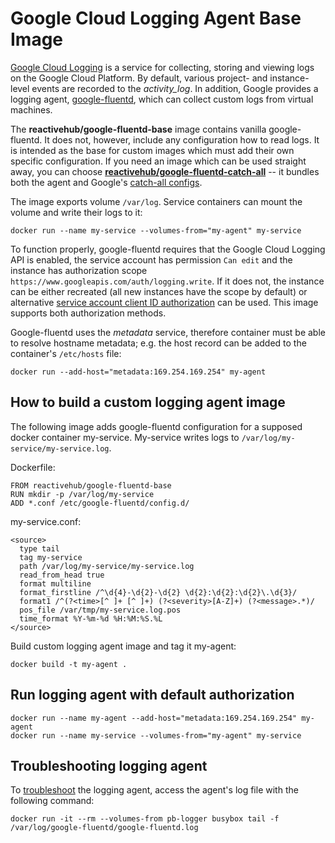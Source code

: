 # Google Cloud Logging Agent Base Image

[Google Cloud Logging](https://cloud.google.com/logging/docs) is a service for collecting, storing and viewing logs on the Google Cloud Platform. By default, various project- and instance-level events are recorded to the *activity_log*. In addition, Google provides a logging agent, [google-fluentd](https://github.com/GoogleCloudPlatform/google-fluentd), which can collect custom logs from virtual machines.

The **reactivehub/google-fluentd-base** image contains vanilla google-fluentd. It does not, however, include any configuration how to read logs. It is intended as the base for custom images which must add their own specific configuration. If you need an image which can be used straight away, you can choose **[reactivehub/google-fluentd-catch-all](https://registry.hub.docker.com/u/reactivehub/google-fluentd-catch-all)** -- it bundles both the agent and Google's [catch-all configs](https://github.com/GoogleCloudPlatform/fluentd-catch-all-config).

The image exports volume `/var/log`. Service containers can mount the volume and write their logs to it:

```
docker run --name my-service --volumes-from="my-agent" my-service
```

To function properly, google-fluentd requires that the Google Cloud Logging API is enabled, the service account has permission `Can edit` and the instance has authorization scope  `https://www.googleapis.com/auth/logging.write`. If it does not, the instance can be either recreated (all new instances have the scope by default) or alternative [service account client ID authorization](https://cloud.google.com/logging/docs/install/troubleshooting#configuring_client_id_authorization) can be used. This image supports both authorization methods.

Google-fluentd uses the *metadata* service, therefore container must be able to resolve hostname metadata; e.g. the host record can be added to the container's `/etc/hosts` file:

```
docker run --add-host="metadata:169.254.169.254" my-agent
```

## How to build a custom logging agent image

The following image adds google-fluentd configuration for a supposed docker container my-service. My-service writes logs to `/var/log/my-service/my-service.log`.

Dockerfile:

```
FROM reactivehub/google-fluentd-base
RUN mkdir -p /var/log/my-service
ADD *.conf /etc/google-fluentd/config.d/
```

my-service.conf:

```
<source>
  type tail
  tag my-service
  path /var/log/my-service/my-service.log
  read_from_head true
  format multiline
  format_firstline /^\d{4}-\d{2}-\d{2} \d{2}:\d{2}:\d{2}\.\d{3}/
  format1 /^(?<time>[^ ]+ [^ ]+) (?<severity>[A-Z]+) (?<message>.*)/
  pos_file /var/tmp/my-service.log.pos
  time_format %Y-%m-%d %H:%M:%S.%L
</source>
```

Build custom logging agent image and tag it my-agent:

```
docker build -t my-agent .
```

## Run logging agent with default authorization

```
docker run --name my-agent --add-host="metadata:169.254.169.254" my-agent
docker run --name my-service --volumes-from="my-agent" my-service  
```

## Troubleshooting logging agent

To [troubleshoot](https://cloud.google.com/logging/docs/install/troubleshooting
) the logging agent, access the agent's log file with the following command:

```
docker run -it --rm --volumes-from pb-logger busybox tail -f /var/log/google-fluentd/google-fluentd.log
```
